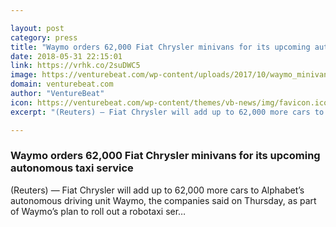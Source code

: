 ```yaml
---

layout: post
category: press
title: "Waymo orders 62,000 Fiat Chrysler minivans for its upcoming autonomous taxi service"
date: 2018-05-31 22:15:01
link: https://vrhk.co/2suDWC5
image: https://venturebeat.com/wp-content/uploads/2017/10/waymo_minivan_5.jpg?fit=1600%2C993&strip=all
domain: venturebeat.com
author: "VentureBeat"
icon: https://venturebeat.com/wp-content/themes/vb-news/img/favicon.ico
excerpt: "(Reuters) — Fiat Chrysler will add up to 62,000 more cars to Alphabet’s autonomous driving unit Waymo, the companies said on Thursday, as part of Waymo’s plan to roll out a robotaxi ser…"

---
```


### Waymo orders 62,000 Fiat Chrysler minivans for its upcoming autonomous taxi service

(Reuters) — Fiat Chrysler will add up to 62,000 more cars to Alphabet’s autonomous driving unit Waymo, the companies said on Thursday, as part of Waymo’s plan to roll out a robotaxi ser…